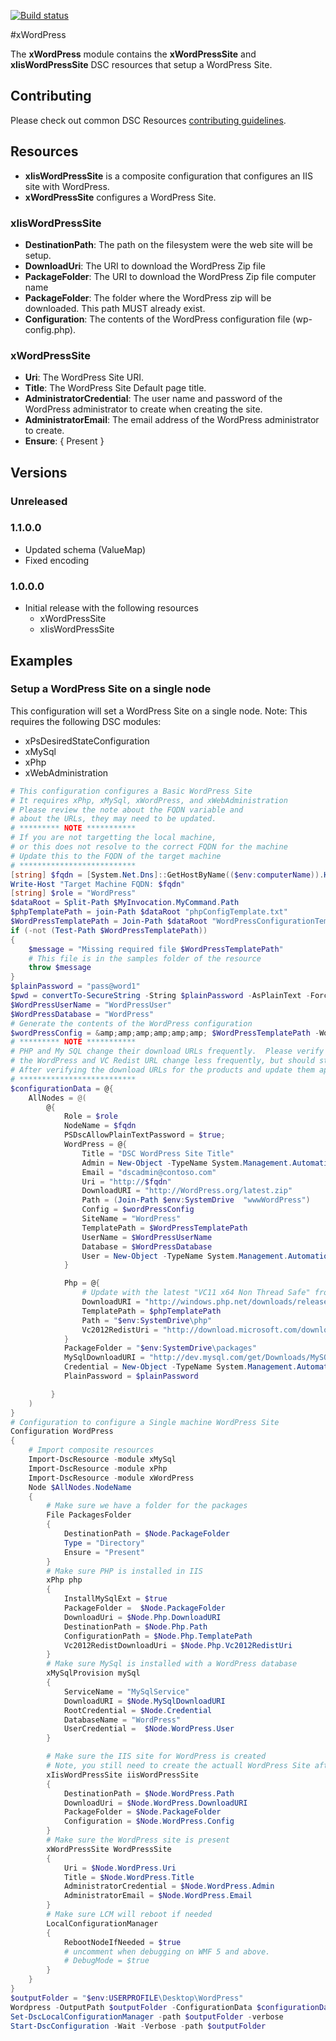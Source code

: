 ﻿[![Build status](https://ci.appveyor.com/api/projects/status/ry28ehtnhrybtjti/branch/master?svg=true)](https://ci.appveyor.com/project/PowerShell/xwordpress/branch/master)

#xWordPress

The **xWordPress** module contains the **xWordPressSite** and **xIisWordPressSite** DSC resources that setup a WordPress Site.

## Contributing
Please check out common DSC Resources [contributing guidelines](https://github.com/PowerShell/DscResource.Kit/blob/master/CONTRIBUTING.md).


## Resources

* **xIisWordPressSite** is a composite configuration that configures an IIS site with WordPress.
* **xWordPressSite** configures a WordPress Site.

### xIisWordPressSite

* **DestinationPath**: The path on the filesystem were the web site will be setup.
* **DownloadUri**: The URI to download the WordPress Zip file
* **PackageFolder**: The URI to download the WordPress Zip file computer name
* **PackageFolder**: The folder where the WordPress zip will be downloaded. This path MUST already exist. 
* **Configuration**: The contents of the WordPress configuration file (wp-config.php).

### xWordPressSite

* **Uri**: The WordPress Site URI.
* **Title**: The WordPress Site Default page title.
* **AdministratorCredential**: The user name and password of the WordPress administrator to create when creating the site.
* **AdministratorEmail**: The email address of the WordPress administrator to create.
* **Ensure**: { Present }

## Versions

### Unreleased

### 1.1.0.0

* Updated schema (ValueMap)
* Fixed encoding

### 1.0.0.0

* Initial release with the following resources 
    - xWordPressSite
    - xIisWordPressSite

## Examples

### Setup a WordPress Site on a single node

This configuration will set a WordPress Site on a single node. 
Note: This requires the following DSC modules:
* xPsDesiredStateConfiguration
* xMySql
* xPhp 
* xWebAdministration

```powershell
# This configuration configures a Basic WordPress Site
# It requires xPhp, xMySql, xWordPress, and xWebAdministration
# Please review the note about the FQDN variable and
# about the URLs, they may need to be updated.
# ********* NOTE ***********
# If you are not targetting the local machine, 
# or this does not resolve to the correct FQDN for the machine
# Update this to the FQDN of the target machine
# **************************
[string] $fqdn = [System.Net.Dns]::GetHostByName(($env:computerName)).HostName
Write-Host "Target Machine FQDN: $fqdn"
[string] $role = "WordPress"
$dataRoot = Split-Path $MyInvocation.MyCommand.Path
$phpTemplatePath = join-Path $dataRoot "phpConfigTemplate.txt"
$WordPressTemplatePath = Join-Path $dataRoot "WordPressConfigurationTemplate.ps1"
if (-not (Test-Path $WordPressTemplatePath))
{
    $message = "Missing required file $WordPressTemplatePath"
    # This file is in the samples folder of the resource
    throw $message
}
$plainPassword = "pass@word1"
$pwd = convertTo-SecureString -String $plainPassword -AsPlainText -Force
$WordPressUserName = "WordPressUser"
$WordPressDatabase = "WordPress"
# Generate the contents of the WordPress configuration
$wordPressConfig = &amp;amp;amp;amp;amp;amp; $WordPressTemplatePath -WordPressDatabase $WordPressDatabase -WordPressUserName $WordPressUserName -PlainPassword $plainPassword
# ********* NOTE ***********
# PHP and My SQL change their download URLs frequently.  Please verify the URLs.
# the WordPress and VC Redist URL change less frequently, but should still be verified.
# After verifying the download URLs for the products and update them appropriately.
# **************************
$configurationData = @{  
    AllNodes = @(        
        @{
            Role = $role
            NodeName = $fqdn
            PSDscAllowPlainTextPassword = $true;
            WordPress = @{
                Title = "DSC WordPress Site Title"
                Admin = New-Object -TypeName System.Management.Automation.PSCredential -argumentlist (“DscAdmin”,$pwd)
                Email = "dscadmin@contoso.com"
                Uri = "http://$fqdn"
                DownloadURI = "http://WordPress.org/latest.zip"
                Path = (Join-Path $env:SystemDrive  "wwwWordPress")
                Config = $wordPressConfig
                SiteName = "WordPress"
                TemplatePath = $WordPressTemplatePath  
                UserName = $WordPressUserName
                Database = $WordPressDatabase
                User = New-Object -TypeName System.Management.Automation.PSCredential -argumentlist (“$WordPressUserName”,$pwd)  
            }    

            Php = @{
                # Update with the latest "VC11 x64 Non Thread Safe" from http://windows.php.net/download/
                DownloadURI = "http://windows.php.net/downloads/releases/php-5.5.14-nts-Win32-VC11-x64.zip"
                TemplatePath = $phpTemplatePath 
                Path = "$env:SystemDrive\php"
                Vc2012RedistUri = "http://download.microsoft.com/download/1/6/B/16B06F60-3B20-4FF2-B699-5E9B7962F9AE/VSU_4/vcredist_x64.exe"
            }
            PackageFolder = "$env:SystemDrive\packages"
            MySqlDownloadURI = "http://dev.mysql.com/get/Downloads/MySQLInstaller/mysql-installer-community-5.6.17.0.msi"
            Credential = New-Object -TypeName System.Management.Automation.PSCredential -argumentlist (“userNameNotUsed”,$pwd) #the password for root. no user name is needed as MySql installer is using only the user "root".
            PlainPassword = $plainPassword

         }
    )  
}
# Configuration to configure a Single machine WordPress Site
Configuration WordPress
{
    # Import composite resources
    Import-DscResource -module xMySql 
    Import-DscResource -module xPhp
    Import-DscResource -module xWordPress
    Node $AllNodes.NodeName
    {
        # Make sure we have a folder for the packages
        File PackagesFolder
        {
            DestinationPath = $Node.PackageFolder
            Type = "Directory"
            Ensure = "Present"
        }
        # Make sure PHP is installed in IIS
        xPhp php
        {
            InstallMySqlExt = $true
            PackageFolder =  $Node.PackageFolder
            DownloadUri = $Node.Php.DownloadURI
            DestinationPath = $Node.Php.Path
            ConfigurationPath = $Node.Php.TemplatePath
            Vc2012RedistDownloadUri = $Node.Php.Vc2012RedistUri
        }
        # Make sure MySql is installed with a WordPress database
        xMySqlProvision mySql
        {
            ServiceName = "MySqlService"
            DownloadURI = $Node.MySqlDownloadURI
            RootCredential = $Node.Credential
            DatabaseName = "WordPress"
            UserCredential =  $Node.WordPress.User
        }

        # Make sure the IIS site for WordPress is created
        # Note, you still need to create the actuall WordPress Site after this.
        xIisWordPressSite iisWordPressSite
        {
            DestinationPath = $Node.WordPress.Path
            DownloadUri = $Node.WordPress.DownloadURI
            PackageFolder = $Node.PackageFolder 
            Configuration = $Node.WordPress.Config
        }
        # Make sure the WordPress site is present
        xWordPressSite WordPressSite
        {
            Uri = $Node.WordPress.Uri
            Title = $Node.WordPress.Title
            AdministratorCredential = $Node.WordPress.Admin
            AdministratorEmail = $Node.WordPress.Email
        } 
        # Make sure LCM will reboot if needed
        LocalConfigurationManager
        {
            RebootNodeIfNeeded = $true
            # uncomment when debugging on WMF 5 and above.
            # DebugMode = $true
        }
    }
}
$outputFolder = "$env:USERPROFILE\Desktop\WordPress"
Wordpress -OutputPath $outputFolder -ConfigurationData $configurationData
Set-DscLocalConfigurationManager -path $outputFolder -verbose
Start-DscConfiguration -Wait -Verbose -path $outputFolder
```
